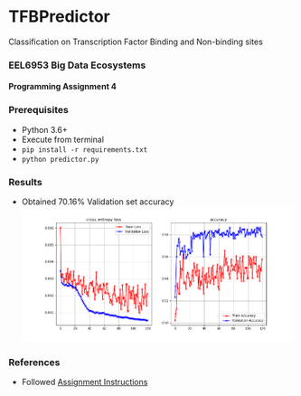 # TFBPredictor
Classification on Transcription Factor Binding and Non-binding sites
### EEL6953 Big Data Ecosystems
#### Programming Assignment 4

### Prerequisites
 - Python 3.6+
 - Execute from terminal
  - `pip install -r requirements.txt`
  - `python predictor.py`

### Results
- Obtained 70.16% Validation set accuracy
![Could not display. Check TVLossAndAccuracy.png](/TVLossAndAccuracy.png?raw=true "Results")

### References
- Followed <a href="design/Programming-Assignment-3-Genomics.pdf">Assignment Instructions</a>

